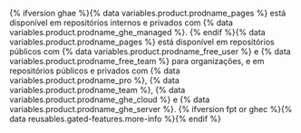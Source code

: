 {% ifversion ghae %}{% data variables.product.prodname_pages %} está disponível em repositórios internos e privados com {% data variables.product.prodname_ghe_managed %}. {% endif %}{% data variables.product.prodname_pages %} está disponível em repositórios públicos com {% data variables.product.prodname_free_user %} e {% data variables.product.prodname_free_team %} para organizações, e em repositórios públicos e privados com {% data variables.product.prodname_pro %}, {% data variables.product.prodname_team %}, {% data variables.product.prodname_ghe_cloud %} e {% data variables.product.prodname_ghe_server %}. {% ifversion fpt or ghec %}{% data reusables.gated-features.more-info %}{% endif %}

